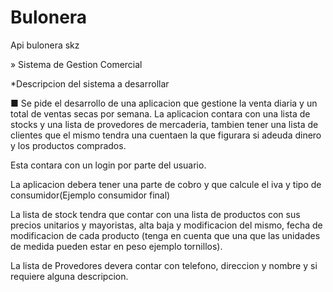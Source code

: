 # Bulonera
Api bulonera skz

» Sistema de Gestion Comercial

*Descripcion del sistema a desarrollar 

■ Se pide el desarrollo de una aplicacion que gestione la venta diaria y un total 
de ventas secas por semana. La aplicacion contara con una lista de stocks y una 
lista de provedores de mercaderia, tambien tener una lista de clientes que el mismo 
tendra una cuentaen la que figurara si adeuda dinero y los productos comprados.

Esta contara con un login por parte del usuario.

La aplicacion debera tener una parte de cobro y que calcule el iva y tipo de 
consumidor(Ejemplo consumidor final)

La lista de stock tendra que contar con una lista de productos con sus precios 
unitarios y mayoristas, alta baja y modificacion del mismo, fecha de modificacion de cada producto 
(tenga en cuenta que una que las unidades de medida pueden estar en peso ejemplo tornillos).

La lista de Provedores devera contar con telefono, direccion y nombre y si requiere 
alguna descripcion.




  
